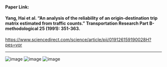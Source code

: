 #### Paper Link:
#### Yang, Hai et al. “An analysis of the reliability of an origin-destination trip matrix estimated from traffic counts.” Transportation Research Part B-methodological 25 (1991): 351-363. 
https://www.sciencedirect.com/science/article/pii/019126159190028H?pes=vor
___________________________________________________________________________________________________________________________________________________________________________________
![image](https://ars.els-cdn.com/content/image/1-s2.0-S0191261597000167-gr1.gif)
![image](https://user-images.githubusercontent.com/88390140/132033524-f317b2a2-2308-4477-b5a6-8a9f0d4fc25d.png)
![image](https://user-images.githubusercontent.com/88390140/132033555-42116553-1dfe-4ded-b68f-40485c0ee3de.png)

